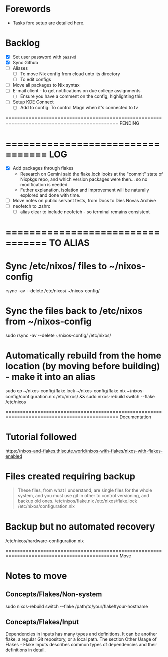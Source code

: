 # Forewords
* Tasks fore setup are detailed here.

# Backlog
* [x] Set user password with `passwd`
* [x] Sync Github
* [ ] Aliases
    * [ ] To move Nix config from cloud unto its directory
    * [ ] To edit configs
* [ ] Move all packages to Nix syntax
* [ ] E-mail client - to get notifications on due college assignments
    * [ ] Ensure you have a comment on the config, highlighting this
* [ ] Setup KDE Connect
    * [ ] Add to config: To control Magn when it's connected to tv

=============================================================================================
PENDING

# ================================= LOG
* [x] Add packages through flakes
    * Research on Gemini said the flake.lock looks at the "commit" state of Nixpkgs repo, and which version packages were then... so no modification is needed.
    * Futher explanation, isolation and improvement will be naturally explored and done with time.
* [ ] Move notes on public servant tests, from Docs to Dies Novas Archive
* [ ] neofetch to .zshrc
    * [ ] alias clear to include neofetch - so terminal remains consistent

# ================================= TO ALIAS
# Sync /etc/nixos/ files to ~/nixos-config
rsync -av --delete /etc/nixos/ ~/nixos-config/
# Sync the files back to /etc/nixos from ~/nixos-config
sudo rsync -av --delete ~/nixos-config/ /etc/nixos/
# Automatically rebuild from the home location (by moving before building) - make it into an alias
sudo cp ~/nixos-config/flake.lock ~/nixos-config/flake.nix ~/nixos-config/configuration.nix /etc/nixos/ && sudo nixos-rebuild switch --flake /etc/nixos

=============================================================================================
Documentation

# Tutorial followed
https://nixos-and-flakes.thiscute.world/nixos-with-flakes/nixos-with-flakes-enabled

# Files created requiring backup
> These files, from what I understand, are single files for the whole system, and you must use git in other to control versioning, and backup old ones.
/etc/nixos/flake.nix
/etc/nixos/flake.lock
/etc/nixos/configuration.nix
# Backup but no automated recovery 
/etc/nixos/hardware-configuration.nix

=============================================================================================
Move

# Notes to move
## Concepts/Flakes/Non-system
sudo nixos-rebuild switch --flake /path/to/your/flake#your-hostname
## Concepts/Flakes/Input
Dependencies in inputs has many types and definitions. It can be another flake, a regular Git repository, or a local path. The section Other Usage of Flakes - Flake Inputs describes common types of dependencies and their definitions in detail.
